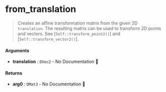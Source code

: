 # from\_translation

>  Creates an affine transformation matrix from the given 2D `translation`.
>  The resulting matrix can be used to transform 2D points and vectors. See
>  [`Self::transform_point2()`] and [`Self::transform_vector2()`].

#### Arguments

- **translation** : `DVec2` \- No Documentation 🚧

#### Returns

- **arg0** : `DMat3` \- No Documentation 🚧